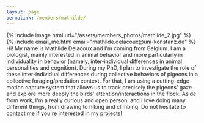 ```yaml
---
layout: page
permalink: /members/mathilde/
---
```


<div class ="member_detail">

<div class ="bio">
<div id ="bio_img">
{% include image.html url="/assets/members_photos/mathilde_2.jpg"  %}
{% include email_me.html email="mathilde.delacoux@uni-konstanz.de"  %}
</div>
<div id ="intro">
Hi!
My name is Mathilde Delacoux and I'm coming from Belgium. I am a biologist, mainly interested in animal behavior and more particularly in individuality in behavior (namely, inter-individual differences in animal personalities and cognition).
During my PhD, I plan to investigate the role of these inter-individual differences during collective behaviors of pigeons in a collective foraging/predation context. For that, I am using a cutting-edge motion capture system that allows us to track precisely the pigeons' gaze and explore more deeply the birds' attention/interactions in the flock.
Aside from work, I'm a really curious and open person, and I love doing many different things, from drawing to hiking and climbing.
Do not hesitate to contact me if you're interested in my projects!
</div>

</div>

</div>

